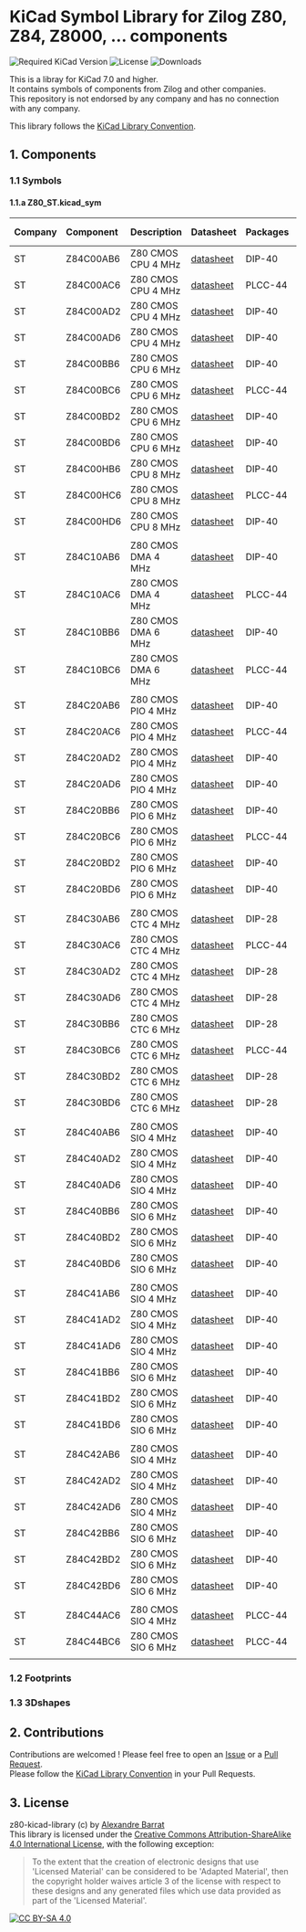 # KiCad Symbol Library for Zilog Z80, Z84, Z8000, ... components

![Required KiCad Version](https://img.shields.io/badge/KiCad-%3E%3D7.0-success)
![License](https://img.shields.io/github/license/Oldschool-Computers-KiCad-repository/z80-kicad-library)
![Downloads](https://img.shields.io/github/downloads/Oldschool-Computers-KiCad-repository/z80-kicad-library/total)

This is a libray for KiCad 7.0 and higher.  
It contains symbols of components from Zilog and other companies.  
This repository is not endorsed by any company and has no connection with any company.

This library follows the [KiCad Library Convention](https://klc.kicad.org/).


## 1. Components
### 1.1 Symbols
#### 1.1.a Z80_ST.kicad_sym
|Company|Component|Description|Datasheet|Packages| 1st version |
|:------|:--------|:----------|:--------|:-------|:------------|
| ST    | Z84C00AB6 | Z80 CMOS CPU 4 MHz | [datasheet](https://datasheets.alba0404.fr/data/Z80/Z84C00-ST.pdf) | DIP-40  | 1.0.0 |
| ST    | Z84C00AC6 | Z80 CMOS CPU 4 MHz | [datasheet](https://datasheets.alba0404.fr/data/Z80/Z84C00-ST.pdf) | PLCC-44 | 1.0.0 |
| ST    | Z84C00AD2 | Z80 CMOS CPU 4 MHz | [datasheet](https://datasheets.alba0404.fr/data/Z80/Z84C00-ST.pdf) | DIP-40  | 1.0.0 |
| ST    | Z84C00AD6 | Z80 CMOS CPU 4 MHz | [datasheet](https://datasheets.alba0404.fr/data/Z80/Z84C00-ST.pdf) | DIP-40  | 1.0.0 |
| ST    | Z84C00BB6 | Z80 CMOS CPU 6 MHz | [datasheet](https://datasheets.alba0404.fr/data/Z80/Z84C00-ST.pdf) | DIP-40  | 1.0.0 |
| ST    | Z84C00BC6 | Z80 CMOS CPU 6 MHz | [datasheet](https://datasheets.alba0404.fr/data/Z80/Z84C00-ST.pdf) | PLCC-44 | 1.0.0 |
| ST    | Z84C00BD2 | Z80 CMOS CPU 6 MHz | [datasheet](https://datasheets.alba0404.fr/data/Z80/Z84C00-ST.pdf) | DIP-40  | 1.0.0 |
| ST    | Z84C00BD6 | Z80 CMOS CPU 6 MHz | [datasheet](https://datasheets.alba0404.fr/data/Z80/Z84C00-ST.pdf) | DIP-40  | 1.0.0 |
| ST    | Z84C00HB6 | Z80 CMOS CPU 8 MHz | [datasheet](https://datasheets.alba0404.fr/data/Z80/Z84C00-ST.pdf) | DIP-40  | 1.0.0 |
| ST    | Z84C00HC6 | Z80 CMOS CPU 8 MHz | [datasheet](https://datasheets.alba0404.fr/data/Z80/Z84C00-ST.pdf) | PLCC-44 | 1.0.0 |
| ST    | Z84C00HD6 | Z80 CMOS CPU 8 MHz | [datasheet](https://datasheets.alba0404.fr/data/Z80/Z84C00-ST.pdf) | DIP-40  | 1.0.0 |
|       |           |                    |                                                                    |         |       |
| ST    | Z84C10AB6 | Z80 CMOS DMA 4 MHz | [datasheet](https://datasheets.alba0404.fr/data/Z80/Z84C10-ST.pdf) | DIP-40  | 1.0.0 |
| ST    | Z84C10AC6 | Z80 CMOS DMA 4 MHz | [datasheet](https://datasheets.alba0404.fr/data/Z80/Z84C10-ST.pdf) | PLCC-44 | 1.0.0 |
| ST    | Z84C10BB6 | Z80 CMOS DMA 6 MHz | [datasheet](https://datasheets.alba0404.fr/data/Z80/Z84C10-ST.pdf) | DIP-40  | 1.0.0 |
| ST    | Z84C10BC6 | Z80 CMOS DMA 6 MHz | [datasheet](https://datasheets.alba0404.fr/data/Z80/Z84C10-ST.pdf) | PLCC-44 | 1.0.0 |
|       |           |                    |                                                                    |         |       |
| ST    | Z84C20AB6 | Z80 CMOS PIO 4 MHz | [datasheet](https://datasheets.alba0404.fr/data/Z80/Z84C20-ST.pdf) | DIP-40  | 1.0.0 |
| ST    | Z84C20AC6 | Z80 CMOS PIO 4 MHz | [datasheet](https://datasheets.alba0404.fr/data/Z80/Z84C20-ST.pdf) | PLCC-44 | 1.0.0 |
| ST    | Z84C20AD2 | Z80 CMOS PIO 4 MHz | [datasheet](https://datasheets.alba0404.fr/data/Z80/Z84C20-ST.pdf) | DIP-40  | 1.0.0 |
| ST    | Z84C20AD6 | Z80 CMOS PIO 4 MHz | [datasheet](https://datasheets.alba0404.fr/data/Z80/Z84C20-ST.pdf) | DIP-40  | 1.0.0 |
| ST    | Z84C20BB6 | Z80 CMOS PIO 6 MHz | [datasheet](https://datasheets.alba0404.fr/data/Z80/Z84C20-ST.pdf) | DIP-40  | 1.0.0 |
| ST    | Z84C20BC6 | Z80 CMOS PIO 6 MHz | [datasheet](https://datasheets.alba0404.fr/data/Z80/Z84C20-ST.pdf) | PLCC-44 | 1.0.0 |
| ST    | Z84C20BD2 | Z80 CMOS PIO 6 MHz | [datasheet](https://datasheets.alba0404.fr/data/Z80/Z84C20-ST.pdf) | DIP-40  | 1.0.0 |
| ST    | Z84C20BD6 | Z80 CMOS PIO 6 MHz | [datasheet](https://datasheets.alba0404.fr/data/Z80/Z84C20-ST.pdf) | DIP-40  | 1.0.0 |
|       |           |                    |                                                                    |         |       |
| ST    | Z84C30AB6 | Z80 CMOS CTC 4 MHz | [datasheet](https://datasheets.alba0404.fr/data/Z80/Z84C30-ST.pdf) | DIP-28  | 1.0.0 |
| ST    | Z84C30AC6 | Z80 CMOS CTC 4 MHz | [datasheet](https://datasheets.alba0404.fr/data/Z80/Z84C30-ST.pdf) | PLCC-44 | 1.0.0 |
| ST    | Z84C30AD2 | Z80 CMOS CTC 4 MHz | [datasheet](https://datasheets.alba0404.fr/data/Z80/Z84C30-ST.pdf) | DIP-28  | 1.0.0 |
| ST    | Z84C30AD6 | Z80 CMOS CTC 4 MHz | [datasheet](https://datasheets.alba0404.fr/data/Z80/Z84C30-ST.pdf) | DIP-28  | 1.0.0 |
| ST    | Z84C30BB6 | Z80 CMOS CTC 6 MHz | [datasheet](https://datasheets.alba0404.fr/data/Z80/Z84C30-ST.pdf) | DIP-28  | 1.0.0 |
| ST    | Z84C30BC6 | Z80 CMOS CTC 6 MHz | [datasheet](https://datasheets.alba0404.fr/data/Z80/Z84C30-ST.pdf) | PLCC-44 | 1.0.0 |
| ST    | Z84C30BD2 | Z80 CMOS CTC 6 MHz | [datasheet](https://datasheets.alba0404.fr/data/Z80/Z84C30-ST.pdf) | DIP-28  | 1.0.0 |
| ST    | Z84C30BD6 | Z80 CMOS CTC 6 MHz | [datasheet](https://datasheets.alba0404.fr/data/Z80/Z84C30-ST.pdf) | DIP-28  | 1.0.0 |
|       |           |                    |                                                                    |         |       |
| ST    | Z84C40AB6 | Z80 CMOS SIO 4 MHz | [datasheet](https://datasheets.alba0404.fr/data/Z80/Z84C40-ST.pdf) | DIP-40  | 1.0.0 |
| ST    | Z84C40AD2 | Z80 CMOS SIO 4 MHz | [datasheet](https://datasheets.alba0404.fr/data/Z80/Z84C40-ST.pdf) | DIP-40  | 1.0.0 |
| ST    | Z84C40AD6 | Z80 CMOS SIO 4 MHz | [datasheet](https://datasheets.alba0404.fr/data/Z80/Z84C40-ST.pdf) | DIP-40  | 1.0.0 |
| ST    | Z84C40BB6 | Z80 CMOS SIO 6 MHz | [datasheet](https://datasheets.alba0404.fr/data/Z80/Z84C40-ST.pdf) | DIP-40  | 1.0.0 |
| ST    | Z84C40BD2 | Z80 CMOS SIO 6 MHz | [datasheet](https://datasheets.alba0404.fr/data/Z80/Z84C40-ST.pdf) | DIP-40  | 1.0.0 |
| ST    | Z84C40BD6 | Z80 CMOS SIO 6 MHz | [datasheet](https://datasheets.alba0404.fr/data/Z80/Z84C40-ST.pdf) | DIP-40  | 1.0.0 |
|       |           |                    |                                                                    |         |       |
| ST    | Z84C41AB6 | Z80 CMOS SIO 4 MHz | [datasheet](https://datasheets.alba0404.fr/data/Z80/Z84C41-ST.pdf) | DIP-40  | 1.0.0 |
| ST    | Z84C41AD2 | Z80 CMOS SIO 4 MHz | [datasheet](https://datasheets.alba0404.fr/data/Z80/Z84C41-ST.pdf) | DIP-40  | 1.0.0 |
| ST    | Z84C41AD6 | Z80 CMOS SIO 4 MHz | [datasheet](https://datasheets.alba0404.fr/data/Z80/Z84C41-ST.pdf) | DIP-40  | 1.0.0 |
| ST    | Z84C41BB6 | Z80 CMOS SIO 6 MHz | [datasheet](https://datasheets.alba0404.fr/data/Z80/Z84C41-ST.pdf) | DIP-40  | 1.0.0 |
| ST    | Z84C41BD2 | Z80 CMOS SIO 6 MHz | [datasheet](https://datasheets.alba0404.fr/data/Z80/Z84C41-ST.pdf) | DIP-40  | 1.0.0 |
| ST    | Z84C41BD6 | Z80 CMOS SIO 6 MHz | [datasheet](https://datasheets.alba0404.fr/data/Z80/Z84C41-ST.pdf) | DIP-40  | 1.0.0 |
|       |           |                    |                                                                    |         |       |
| ST    | Z84C42AB6 | Z80 CMOS SIO 4 MHz | [datasheet](https://datasheets.alba0404.fr/data/Z80/Z84C42-ST.pdf) | DIP-40  | 1.0.0 |
| ST    | Z84C42AD2 | Z80 CMOS SIO 4 MHz | [datasheet](https://datasheets.alba0404.fr/data/Z80/Z84C42-ST.pdf) | DIP-40  | 1.0.0 |
| ST    | Z84C42AD6 | Z80 CMOS SIO 4 MHz | [datasheet](https://datasheets.alba0404.fr/data/Z80/Z84C42-ST.pdf) | DIP-40  | 1.0.0 |
| ST    | Z84C42BB6 | Z80 CMOS SIO 6 MHz | [datasheet](https://datasheets.alba0404.fr/data/Z80/Z84C42-ST.pdf) | DIP-40  | 1.0.0 |
| ST    | Z84C42BD2 | Z80 CMOS SIO 6 MHz | [datasheet](https://datasheets.alba0404.fr/data/Z80/Z84C42-ST.pdf) | DIP-40  | 1.0.0 |
| ST    | Z84C42BD6 | Z80 CMOS SIO 6 MHz | [datasheet](https://datasheets.alba0404.fr/data/Z80/Z84C42-ST.pdf) | DIP-40  | 1.0.0 |
|       |           |                    |                                                                    |         |       |
| ST    | Z84C44AC6 | Z80 CMOS SIO 4 MHz | [datasheet](https://datasheets.alba0404.fr/data/Z80/Z84C40-ST.pdf) | PLCC-44 | 1.0.0 |
| ST    | Z84C44BC6 | Z80 CMOS SIO 6 MHz | [datasheet](https://datasheets.alba0404.fr/data/Z80/Z84C40-ST.pdf) | PLCC-44 | 1.0.0 |
|       |           |                    |                                                                    |         |       |


### 1.2 Footprints


### 1.3 3Dshapes


## 2. Contributions
Contributions are welcomed ! Please feel free to open an [Issue](https://github.com/Oldschool-Computers-KiCad-repository/tektronix-kicad-library/issues) or a [Pull Request](https://github.com/Oldschool-Computers-KiCad-repository/tektronix-kicad-library/pulls).  
Please follow the [KiCad Library Convention](https://klc.kicad.org/) in your Pull Requests.


## 3. License
z80-kicad-library (c) by [Alexandre Barrat](https://github.com/Alba0404)  
This library is licensed under the [Creative Commons Attribution-ShareAlike 4.0 International License](https://creativecommons.org/licenses/by-sa/4.0/legalcode), with the following exception:
> To the extent that the creation of electronic designs that use 'Licensed Material' can be considered to be 'Adapted Material', then the copyright holder waives article 3 of the license with respect to these designs and any generated files which use data provided as part of the 'Licensed Material'.

[![CC BY-SA 4.0](https://mirrors.creativecommons.org/presskit/buttons/88x31/svg/by-sa.svg)](https://creativecommons.org/licenses/by-sa/4.0/legalcode)
